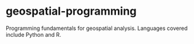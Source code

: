 # geospatial-programming
Programming fundamentals for geospatial analysis. Languages covered include Python and R.

